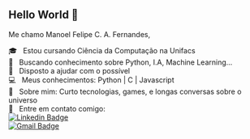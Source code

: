 

## Hello World 👋
 Me chamo Manoel Felipe C. A. Fernandes, 

 :mortar_board:  &nbsp; Estou cursando Ciência da Computação na Unifacs
 <br/> :scroll: &nbsp; Buscando conhecimento sobre Python, I.A, Machine Learning... 
 <br/> :bell: &nbsp; Disposto a ajudar com o possível
 <br/> :computer: &nbsp; Meus conhecimentos: Python | C | Javascript 
 <br/> 💬  &nbsp; Sobre mim: Curto tecnologias, games, e longas conversas sobre o universo
 <br/> :email: &nbsp; Entre em contato comigo:
 <br/> [![Linkedin Badge](https://img.shields.io/badge/-ManoelFernandes-blue?style=flat-square&logo=Linkedin&logoColor=white&link=https://www.linkedin.com/in/manoel-fernandes-b366161ab/)](https://www.linkedin.com/in/manoel-fernandes-b366161ab/)
 <br/> [![Gmail Badge](https://img.shields.io/badge/-manoelfelipefern@gmail.com-c14438?style=flat-square&logo=Gmail&logoColor=white&link=mailto:manoelfelipefern@gmail.com)](mailto:manoelfelipefern@gmail.com) 







<!--
**ManoF5/ManoF5** is a ✨ _special_ ✨ repository because its `README.md` (this file) appears on your GitHub profile.

Here are some ideas to get you started:

- 🔭 I’m currently working on ...
- 🌱 I’m currently learning ...
- 👯 I’m looking to collaborate on ...
- 🤔 I’m looking for help with ...
- 💬 Ask me about ...
- 📫 How to reach me: ...
- 😄 Pronouns: ...
- ⚡ Fun fact: ...
-->
